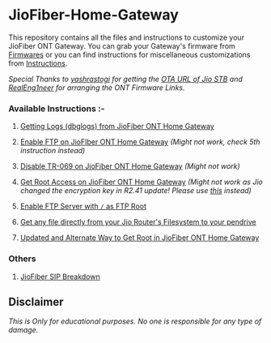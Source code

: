 # JioFiber-Home-Gateway

This repository contains all the files and instructions to customize your JioFiber ONT Gateway. You can grab your Gateway's firmware from [Firmwares](https://github.com/itsyourap/JioFiber-Home-Gateway/tree/master/Firmwares/) or you can find instructions for miscellaneous customizations from [Instructions](https://github.com/itsyourap/JioFiber-Home-Gateway/tree/master/Instructions/).

*Special Thanks to [yashrastogi](https://broadbandforum.co/members/yashrastogi.81002/) for getting the [OTA URL of Jio STB](https://broadbandforum.co/threads/jio-stb-jhsd200-ota-link.209956/) and [RealEng1neer](https://github.com/RealEng1neer) for arranging the ONT Firmware Links.*

### Available Instructions :-

1. [Getting Logs (dbglogs) from JioFiber ONT Home Gateway](https://github.com/itsyourap/JioFiber-Home-Gateway/blob/master/Instructions/Get-dbglogs-JioFiber-ONT-Home-Gateway.md)

2. [Enable FTP on JioFIber ONT Home Gateway](https://github.com/itsyourap/JioFiber-Home-Gateway/blob/master/Instructions/Enable-FTP-JioFiber-ONT-Home-Gateway.md) *(Might not work, check 5th instruction instead)*

3. [Disable TR-069 on JioFiber ONT Home Gateway](https://github.com/itsyourap/JioFiber-Home-Gateway/blob/master/Instructions/Disable-TR-069-JioFiber-ONT-Home-Gateway.md) *(Might not work)*

4. [Get Root Access on JioFiber ONT Home Gateway](https://github.com/itsyourap/JioFiber-Home-Gateway/blob/master/Instructions/Get-Root-Access-JioFiber-ONT-Home-Gateway.md) *(Might not work as Jio changed the encryption key in R2.41 update! Please use [this](https://github.com/itsyourap/JioFiber-Home-Gateway/blob/master/Instructions/Alternate-Way-To-Get-Root-Access-JioFiber-ONT-Home-Gateway.md) instead)*

5. [Enable FTP Server with `/` as FTP Root](https://github.com/itsyourap/JioFiber-Home-Gateway/blob/master/Instructions/Enable-Root-FTP-JioFiber-ONT-Home-Gateway.md)

6. [Get any file directly from your Jio Router's Filesystem to your pendrive](https://github.com/itsyourap/JioFiber-Home-Gateway/blob/master/Instructions/Get-Any-File-From-JioFiber-ONT-Home-Gateway.md)

7. [Updated and Alternate Way to Get Root in JioFiber ONT Home Gateway](https://github.com/itsyourap/JioFiber-Home-Gateway/blob/master/Instructions/Alternate-Way-To-Get-Root-Access-JioFiber-ONT-Home-Gateway.md)

### Others

1. [JioFiber SIP Breakdown](https://github.com/itsyourap/JioFiber-Home-Gateway/blob/master/Instructions/SIP.md)

## Disclaimer
*This is Only for educational purposes. No one is responsible for any type of damage.*
